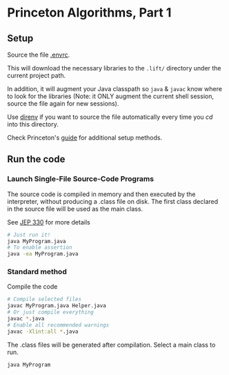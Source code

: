 # Princeton Algorithms, Part 1

## Setup

Source the file [.envrc](./.envrc).

This will download the necessary libraries to the `.lift/` directory under the current project path.

In addition, it will augment your Java classpath so `java` & `javac` know where to look for the libraries (Note: it ONLY augment the current shell session, source the file again for new sessions).

Use [direnv](https://direnv.net) if you want to source the file automatically every time you *cd* into this directory.

Check Princeton's [guide](https://algs4.cs.princeton.edu/code/#classpath) for additional setup methods.

## Run the code

### Launch Single-File Source-Code Programs

The source code is compiled in memory and then executed by the interpreter, without producing a .class file on disk. The first class declared in the source file will be used as the main class.

See [JEP 330](https://openjdk.java.net/jeps/330) for more details

```sh
# Just run it!
java MyProgram.java
# To enable assertion
java -ea MyProgram.java
```

### Standard method

Compile the code

```sh
# Compile selected files
javac MyProgram.java Helper.java
# Or just compile everything
javac *.java
# Enable all recommended warnings
javac -Xlint:all *.java
```

The .class files will be generated after compilation. Select a main class to run.

```sh
java MyProgram
```
